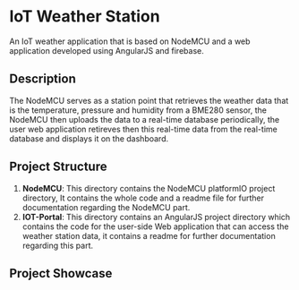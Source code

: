 
# IoT Weather Station
An IoT weather application that is based on NodeMCU and a web application developed using AngularJS and firebase.

## Description
The NodeMCU serves as a station point that retrieves the weather data that is the temperature, pressure and humidity from a BME280 sensor, the NodeMCU then uploads the data to a real-time database periodically, the user web application retireves then this real-time data from the real-time database and displays it on the dashboard.

## Project Structure

1. **NodeMCU**: This directory contains the NodeMCU platformIO project directory, It contains the whole code and a readme file for further documentation regarding the NodeMCU part.
2. **IOT-Portal**: This directory contains an AngularJS project directory which contains the code for the user-side Web application that can access the weather station data, it contains a readme for further documentation regarding this part.

## Project Showcase
